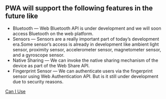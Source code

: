 ## PWA will support the following features in the future like

* Bluetooth — Web Bluetooth API is under development and we will soon access Bluetooth on the web platform.
* Sensors — Sensors are a really important part of today’s development era.Some sensor’s access is already in development like ambient light sensor, proximity sensor,          accelerometer sensor, magnetometer sensor, and a gyroscope sensor.
* Native Sharing — We can invoke the native sharing mechanism of the device as part of the Web Share API.
* Fingerprint Sensor — We can authenticate users via the fingerprint sensor using Web Authentication API. But is it still under development due to security reasons.

[Can I Use](https://caniuse.com/?search=Web%20Share)